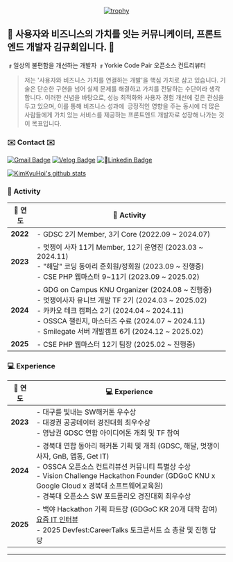 <div align=center>
	
[![trophy](https://github-profile-trophy.vercel.app/?username=kimkyuhoi&row=1)](https://github.com/ryo-ma/github-profile-trophy)

  </div>
  
## :raised_hands: 사용자와 비즈니스의 가치를 잇는 커뮤니케이터, 프론트엔드 개발자 김규회입니다. :raised_hands:
﹟일상의 불편함을 개선하는 개발자 ﹟Yorkie Code Pair 오픈소스 컨트리뷰터

> 저는 '사용자와 비즈니스 가치를 연결하는 개발'을 핵심 가치로 삼고 있습니다. 기술은 단순한 구현을 넘어 실제 문제를 해결하고 가치를 전달하는 수단이라 생각합니다. 이러한 신념을 바탕으로, 성능 최적화와 사용자 경험 개선에 깊은 관심을 두고 있으며, 이를 통해 비즈니스 성과에  긍정적인 영향을 주는 동시에 더 많은 사람들에게 가치 있는 서비스를 제공하는 프론트엔드 개발자로 성장해 나가는 것이 목표입니다.
  
### ✉️ Contact ✉️
[![Gmail Badge](https://img.shields.io/badge/Gmail-d14836?style=flat-square&logo=gmail&logoColor=white&link=mailto:k546kh@gmail.com)](mailto:k546kh@gmail.com)
[![Velog Badge](https://img.shields.io/badge/Velog-444444?style=flat-square&logo=Velog&logoColor=black"&link=https://velog.io/@k_gu_wae123)](https://velog.io/@k_gu_wae123)
[![Linkedin Badge](https://img.shields.io/badge/Linkedin-1477D1?style=flat-square&logo=Linkedin&logoColor="&link=https://www.linkedin.com/in/%EA%B7%9C%ED%9A%8C-%EA%B9%80-2ba0a5254/)](https://www.linkedin.com/in/%EA%B7%9C%ED%9A%8C-%EA%B9%80-2ba0a5254/)

[![KimKyuHoi's github stats](https://github-readme-stats.vercel.app/api?username=KimKyuHoi)](https://github.com/anuraghazra/github-readme-stats)

### :runner: Activity
| 📅 연도  | 🏃 Activity |
|---------|-------------|
| **2022** | - GDSC 2기 Member, 3기 Core (2022.09 ~ 2024.07) |
| **2023** | - 멋쟁이 사자 11기 Member, 12기 운영진 (2023.03 ~ 2024.11)<br>- "해달" 코딩 동아리 준회원/정회원 (2023.09 ~ 진행중)<br>- CSE PHP 웹마스터 9~11기 (2023.09 ~ 2025.02) |
| **2024** | - GDG on Campus KNU Organizer (2024.08 ~ 진행중)<br>- 멋쟁이사자 유니브 개발 TF 2기 (2024.03 ~ 2025.02)<br>- 카카오 테크 캠퍼스 2기 (2024.04 ~ 2024.11)<br>- OSSCA 챌린지, 마스터즈 수료 (2024.07 ~ 2024.11)<br>- Smilegate 서버 개발캠프 6기 (2024.12 ~ 2025.02) |
| **2025** | - CSE PHP 웹마스터 12기 팀장 (2025.02 ~ 진행중) |

### :computer: Experience
| 📅 연도  | 💻 Experience |
|---------|---------------|
| **2023** | - 대구를 빛내는 SW해커톤 우수상<br>- 대경권 공공데이터 경진대회 최우수상<br>- 영남권 GDSC 연합 아이디어톤 개최 및 TF 참여 |
| **2024** | - 경북대 연합 동아리 해커톤 기획 및 개최 (GDSC, 해달, 멋쟁이사자, GnB, 앱동, Get IT)<br>- OSSCA 오픈소스 컨트리뷰션 커뮤니티 특별상 수상<br>- Vision Challenge Hackathon Founder (GDGoC KNU x Google Cloud x 경북대 소프트웨어교육원)<br>- 경북대 오픈소스 SW 포트폴리오 경진대회 최우수상 |
| **2025** | - 백야 Hackathon 기획 파트장 (GDGoC KR 20개 대학 참여) [요즘 IT 인터뷰](https://yozm.wishket.com/magazine/detail/2974/)<br>- 2025 Devfest:CareerTalks 토크콘서트 쇼 총괄 및 진행 담당 |

---

